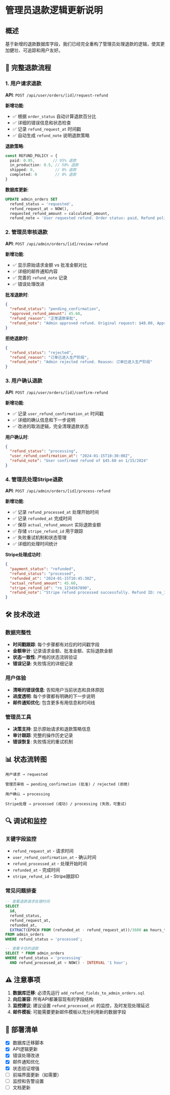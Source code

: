 # 管理员退款逻辑更新说明

## 概述

基于新增的退款数据库字段，我们已经完全重构了管理员处理退款的逻辑，使其更加健壮、可追踪和用户友好。

## 🔄 **完整退款流程**

### 1. 用户请求退款
**API**: `POST /api/user/orders/[id]/request-refund`

**新增功能**:
- ✅ 根据 `order_status` 自动计算退款百分比
- ✅ 详细的错误信息和状态检查
- ✅ 记录 `refund_request_at` 时间戳
- ✅ 自动生成 `refund_note` 说明退款策略

**退款策略**:
```typescript
const REFUND_POLICY = {
  paid: 0.95,        // 95% 退款
  in_production: 0.5, // 50% 退款  
  shipped: 0,         // 0% 退款
  completed: 0        // 0% 退款
}
```

**数据库更新**:
```sql
UPDATE admin_orders SET
  refund_status = 'requested',
  refund_request_at = NOW(),
  requested_refund_amount = calculated_amount,
  refund_note = 'User requested refund. Order status: paid, Refund policy: 95%'
```

### 2. 管理员审核退款
**API**: `POST /api/admin/orders/[id]/review-refund`

**新增功能**:
- ✅ 显示原始请求金额 vs 批准金额对比
- ✅ 详细的邮件通知内容
- ✅ 完善的 `refund_note` 记录
- ✅ 错误处理改进

**批准退款时**:
```json
{
  "refund_status": "pending_confirmation",
  "approved_refund_amount": 45.60,
  "refund_reason": "正常退款审批",
  "refund_note": "Admin approved refund. Original request: $48.00, Approved: $45.60"
}
```

**拒绝退款时**:
```json
{
  "refund_status": "rejected", 
  "refund_reason": "订单已进入生产阶段",
  "refund_note": "Admin rejected refund. Reason: 订单已进入生产阶段"
}
```

### 3. 用户确认退款
**API**: `POST /api/user/orders/[id]/confirm-refund`

**新增功能**:
- ✅ 记录 `user_refund_confirmation_at` 时间戳
- ✅ 详细的确认信息和下一步说明
- ✅ 改进的取消逻辑，完全清理退款状态

**用户确认时**:
```json
{
  "refund_status": "processing",
  "user_refund_confirmation_at": "2024-01-15T10:30:00Z",
  "refund_note": "User confirmed refund of $45.60 on 1/15/2024"
}
```

### 4. 管理员处理Stripe退款
**API**: `POST /api/admin/orders/[id]/process-refund`

**新增功能**:
- ✅ 记录 `refund_processed_at` 处理开始时间
- ✅ 记录 `refunded_at` 完成时间
- ✅ 保存 `actual_refund_amount` 实际退款金额
- ✅ 存储 `stripe_refund_id` 用于跟踪
- ✅ 失败重试机制和状态管理
- ✅ 详细的处理时间统计

**Stripe处理成功时**:
```json
{
  "payment_status": "refunded",
  "refund_status": "processed", 
  "refunded_at": "2024-01-15T10:45:30Z",
  "actual_refund_amount": 45.60,
  "stripe_refund_id": "re_1234567890",
  "refund_note": "Stripe refund processed successfully. Refund ID: re_1234567890"
}
```

## 🛠️ **技术改进**

### 数据完整性
- **时间戳跟踪**: 每个步骤都有对应的时间戳字段
- **金额审计**: 记录请求金额、批准金额、实际退款金额
- **状态一致性**: 严格的状态流转验证
- **错误记录**: 失败情况的详细记录

### 用户体验
- **清晰的错误信息**: 告知用户当前状态和具体原因
- **进度透明**: 每个步骤都有明确的下一步说明
- **邮件通知优化**: 包含更多有用信息和时间线

### 管理员工具
- **决策支持**: 显示原始请求和退款策略信息
- **审计跟踪**: 完整的操作历史记录
- **错误恢复**: 失败情况的重试机制

## 📊 **状态流转图**

```
用户请求 → requested
    ↓
管理员审核 → pending_confirmation (批准) / rejected (拒绝)
    ↓
用户确认 → processing 
    ↓
Stripe处理 → processed (成功) / processing (失败，可重试)
```

## 🔍 **调试和监控**

### 关键字段监控
- `refund_request_at` - 请求时间
- `user_refund_confirmation_at` - 确认时间  
- `refund_processed_at` - 处理开始时间
- `refunded_at` - 完成时间
- `stripe_refund_id` - Stripe跟踪ID

### 常见问题排查
```sql
-- 查看退款请求处理时间
SELECT 
  id,
  refund_status,
  refund_request_at,
  refunded_at,
  EXTRACT(EPOCH FROM (refunded_at - refund_request_at))/3600 as hours_to_complete
FROM admin_orders 
WHERE refund_status = 'processed';

-- 查看卡住的退款
SELECT * FROM admin_orders 
WHERE refund_status = 'processing' 
  AND refund_processed_at < NOW() - INTERVAL '1 hour';
```

## ⚠️ **注意事项**

1. **数据库迁移**: 必须先运行 `add_refund_fields_to_admin_orders.sql`
2. **向后兼容**: 所有API都兼容现有的字段结构
3. **监控建议**: 建议设置 `refund_processed_at` 的监控，及时发现处理延迟
4. **邮件模板**: 可能需要更新邮件模板以充分利用新的数据字段

## 🚀 **部署清单**

- [x] 数据库迁移脚本
- [x] API逻辑更新
- [x] 错误处理改进  
- [x] 邮件通知优化
- [x] 状态验证增强
- [ ] 前端界面更新（如需要）
- [ ] 监控和告警设置
- [ ] 文档更新 